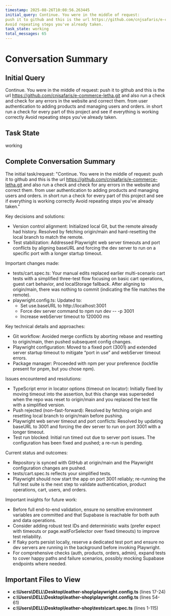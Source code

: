 ```yaml
---
timestamp: 2025-08-26T10:08:56.263445
initial_query: Continue. You were in the middle of request:
push it to github and this is the url https://github.com/cnjsafaris/e-commerce-letha.git and also run a check and check for any errors in the website and correct them. from user authentication to adding products and managing users and orders. in short run a check for every part of this project and see if everything is working correctly
Avoid repeating steps you've already taken.
task_state: working
total_messages: 65
---
```


# Conversation Summary

## Initial Query
Continue. You were in the middle of request:
push it to github and this is the url https://github.com/cnjsafaris/e-commerce-letha.git and also run a check and check for any errors in the website and correct them. from user authentication to adding products and managing users and orders. in short run a check for every part of this project and see if everything is working correctly
Avoid repeating steps you've already taken.

## Task State
working

## Complete Conversation Summary
The initial task/request: "Continue. You were in the middle of request:
push it to github and this is the url https://github.com/cnjsafaris/e-commerce-letha.git and also run a check and check for any errors in the website and correct them. from user authentication to adding products and managing users and orders. in short run a check for every part of this project and see if everything is working correctly
Avoid repeating steps you've already taken."

Key decisions and solutions:
- Version control alignment: Initialized local Git, but the remote already had history. Resolved by fetching origin/main and hard-resetting the local branch to match the remote.
- Test stabilization: Addressed Playwright web server timeouts and port conflicts by aligning baseURL and forcing the dev server to run on a specific port with a longer startup timeout.

Important changes made:
- tests/cart.spec.ts: Your manual edits replaced earlier multi-scenario cart tests with a simplified three-test flow focusing on basic cart operations, guest cart behavior, and localStorage fallback. After aligning to origin/main, there was nothing to commit (indicating the file matches the remote).
- playwright.config.ts: Updated to:
  - Set use.baseURL to http://localhost:3001
  - Force dev server command to npm run dev -- -p 3001
  - Increase webServer timeout to 120000 ms

Key technical details and approaches:
- Git workflow: Avoided merge conflicts by aborting rebase and resetting to origin/main, then pushed subsequent config changes.
- Playwright configuration: Moved to a fixed port (3001) and extended server startup timeout to mitigate “port in use” and webServer timeout errors.
- Package manager: Proceeded with npm per your preference (lockfile present for pnpm, but you chose npm).

Issues encountered and resolutions:
- TypeScript error in locator options (timeout on locator): Initially fixed by moving timeout into the assertion, but this change was superseded when the repo was reset to origin/main and you replaced the test file with a simplified version.
- Push rejected (non–fast-forward): Resolved by fetching origin and resetting local branch to origin/main before pushing.
- Playwright web server timeout and port conflicts: Resolved by updating baseURL to 3001 and forcing the dev server to run on port 3001 with a longer timeout.
- Test run blocked: Initial run timed out due to server port issues. The configuration has been fixed and pushed; a re-run is pending.

Current status and outcomes:
- Repository is synced with GitHub at origin/main and the Playwright configuration changes are pushed.
- tests/cart.spec.ts reflects your simplified tests.
- Playwright should now start the app on port 3001 reliably; re-running the full test suite is the next step to validate authentication, product operations, cart, users, and orders.

Important insights for future work:
- Before full end-to-end validation, ensure no sensitive environment variables are committed and that Supabase is reachable for both auth and data operations.
- Consider adding robust test IDs and deterministic waits (prefer expect with timeouts or page.waitForSelector over fixed timeouts) to improve test reliability.
- If flaky ports persist locally, reserve a dedicated test port and ensure no dev servers are running in the background before invoking Playwright.
- For comprehensive checks (auth, products, orders, admin), expand tests to cover happy paths and failure scenarios, possibly mocking Supabase endpoints where needed.

## Important Files to View

- **c:\Users\DELL\Desktop\leather-shop\playwright.config.ts** (lines 17-24)
- **c:\Users\DELL\Desktop\leather-shop\playwright.config.ts** (lines 54-61)
- **c:\Users\DELL\Desktop\leather-shop\tests\cart.spec.ts** (lines 1-115)

